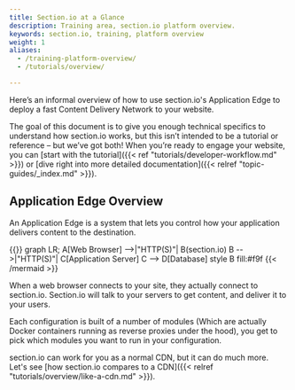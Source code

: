 ```yaml
---
title: Section.io at a Glance
description: Training area, section.io platform overview.
keywords: section.io, training, platform overview
weight: 1
aliases:
  - /training-platform-overview/
  - /tutorials/overview/

---
```


Here’s an informal overview of how to use section.io's Application Edge to deploy a fast Content Delivery Network to your website.

The goal of this document is to give you enough technical specifics to understand how section.io works, but this isn’t intended to be a tutorial or reference – but we’ve got both! When you’re ready to engage your website, you can [start with the tutorial]({{< ref "tutorials/developer-workflow.md" >}}) or [dive right into more detailed documentation]({{< relref "topic-guides/_index.md" >}}).

## Application Edge Overview

An Application Edge is a system that lets you control how your application delivers content to the destination.

{{<mermaid align="left">}}
graph LR;
    A[Web Browser] -->|"HTTP(S)"| B(section.io)
    B -->|"HTTP(S)"| C[Application Server]
    C --> D[Database]
    style B fill:#f9f
{{< /mermaid >}}

When a web browser connects to your site, they actually connect to section.io. Section.io will talk to your servers to get content, and deliver it to your users.

Each configuration is built of a number of modules (Which are actually Docker containers running as reverse proxies under the hood), you get to pick which modules you want to run in your configuration.

section.io can work for you as a normal CDN, but it can do much more. Let's see [how section.io compares to a CDN]({{< relref "tutorials/overview/like-a-cdn.md" >}}).